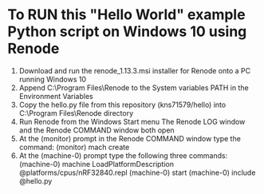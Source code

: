 # To RUN this "Hello World" example Python script on Windows 10 using Renode

1) Download and run the renode_1.13.3.msi installer for Renode onto a PC running Windows 10
2) Append C:\Program Files\Renode to the System variables PATH in the Environment Variables
3) Copy the hello.py file from this repository (kns71579/hello) into C:\Program Files\Renode directory
4) Run Renode from the Windows Start menu
   The Renode LOG window and the Renode COMMAND window both open
5) At the (monitor) prompt in the Renode COMMAND window type the command:
   (monitor) mach create
6) At the (machine-0) prompt type the following three commands:
   (machine-0) machine LoadPlatformDescription @platforms/cpus/nRF32840.repl
   (machine-0) start
   (machine-0) include @hello.py
   
